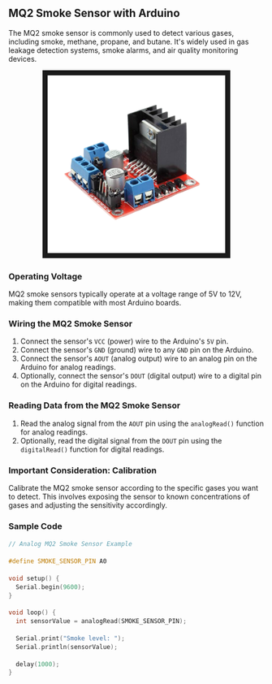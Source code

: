 ## MQ2 Smoke Sensor with Arduino

The MQ2 smoke sensor is commonly used to detect various gases, including smoke, methane, propane, and butane. It's widely used in gas leakage detection systems, smoke alarms, and air quality monitoring devices.

<p align="center">
<img src="https://raw.githubusercontent.com/gears-official/WikiHow/main/Images/H-Bridge.png" width="350" height="350" border="10"/>
</p>

### Operating Voltage

MQ2 smoke sensors typically operate at a voltage range of 5V to 12V, making them compatible with most Arduino boards.

### Wiring the MQ2 Smoke Sensor

1. Connect the sensor's `VCC` (power) wire to the Arduino's `5V` pin.
2. Connect the sensor's `GND` (ground) wire to any `GND` pin on the Arduino.
3. Connect the sensor's `AOUT` (analog output) wire to an analog pin on the Arduino for analog readings.
4. Optionally, connect the sensor's `DOUT` (digital output) wire to a digital pin on the Arduino for digital readings.

### Reading Data from the MQ2 Smoke Sensor

1. Read the analog signal from the `AOUT` pin using the `analogRead()` function for analog readings.
2. Optionally, read the digital signal from the `DOUT` pin using the `digitalRead()` function for digital readings.

### Important Consideration: Calibration

Calibrate the MQ2 smoke sensor according to the specific gases you want to detect. This involves exposing the sensor to known concentrations of gases and adjusting the sensitivity accordingly.

### Sample Code

```cpp
// Analog MQ2 Smoke Sensor Example

#define SMOKE_SENSOR_PIN A0

void setup() {
  Serial.begin(9600);
}

void loop() {
  int sensorValue = analogRead(SMOKE_SENSOR_PIN);
  
  Serial.print("Smoke level: ");
  Serial.println(sensorValue);
  
  delay(1000);
}
